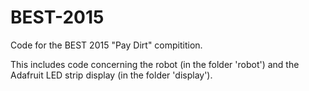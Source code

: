 # BEST-2015
Code for the BEST 2015 "Pay Dirt" compitition.

This includes code concerning the robot (in the folder 'robot') and the Adafruit LED strip display (in the folder 'display').
